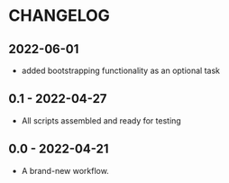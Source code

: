 # CHANGELOG
## 2022-06-01
- added bootstrapping functionality as an optional task

## 0.1 - 2022-04-27
- All scripts assembled and ready for testing

## 0.0 - 2022-04-21
- A brand-new workflow.